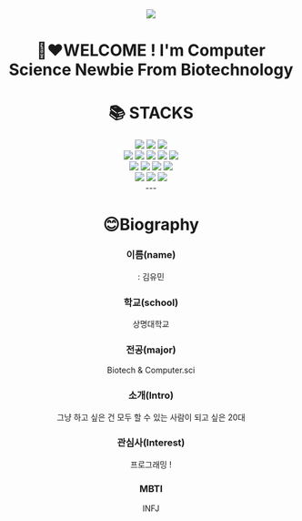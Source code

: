 <div align=center>
	<img src="https://capsule-render.vercel.app/api?type=waving&color=auto&height=200&section=header&text=%20Yumin!&fontSize=90" />	
</div>

<div align=center>
	<h1>👋❤WELCOME ! I'm Computer Science Newbie From Biotechnology</h1>
</div>
<div align=center>
<!--	<img width="100%" src="https://user-images.githubusercontent.com/62383521/224533107-b3efaa4d-3a1e-445a-a4a7-be576fa2a4df.png"/img>
</div>
<!-- <div>
[![YUMIN's GitHub stats](https://github-readme-stats.vercel.app/api?username=minyou2675)](https://github.com/anuraghazra/github-readme-stats)
[![YUMIN'S Top Langs](https://github-readme-stats.vercel.app/api/top-langs/?username=minyou2675&layout=compact)](https://github.com/anuraghazra/github-readme-stats)
### 백준Algorithm rank (2022.04~)
[![Solved.ac Profile](http://mazassumnida.wtf/api/v2/generate_badge?boj=kym2675)](https://solved.ac/kym2675/)
</div> -->

<div align=center><h1>📚 STACKS</h1></div>
<div align=center> 
  <img src="https://img.shields.io/badge/java-007396?style=for-the-badge&logo=java&logoColor=white"> 
  <img src="https://img.shields.io/badge/c++-00599C?style=for-the-badge&logo=c%2B%2B&logoColor=white">
  <img src="https://img.shields.io/badge/python-3776AB?style=for-the-badge&logo=python&logoColor=white"> 
  </br>
<img src="https://img.shields.io/badge/javascript-F7DF1E?style=for-the-badge&logo=javascript&logoColor=black">
<img src="https://img.shields.io/badge/mysql-4479A1?style=for-the-badge&logo=mysql&logoColor=white">
<img src="https://img.shields.io/badge/react-61DAFB?style=for-the-badge&logo=react&logoColor=black">
<img src="https://img.shields.io/badge/spring-6DB33F?style=for-the-badge&logo=spring&logoColor=white">
<img src="https://img.shields.io/badge/springboot-6DB33F?style=for-the-badge&logo=springboot&logoColor=white">
</br>
<img src="https://img.shields.io/badge/django-092E20?style=for-the-badge&logo=django&logoColor=white">
<img src="https://img.shields.io/badge/flask-000000?style=for-the-badge&logo=flask&logoColor=white">
<img src="https://img.shields.io/badge/bootstrap-7952B3?style=for-the-badge&logo=bootstrap&logoColor=white">
<img src="https://img.shields.io/badge/linux-FCC624?style=for-the-badge&logo=linux&logoColor=black">
</br>
<img src="https://img.shields.io/badge/amazonaws-232F3E?style=for-the-badge&logo=amazonaws&logoColor=white">
<img src="https://img.shields.io/badge/github-181717?style=for-the-badge&logo=github&logoColor=white">
<img src="https://img.shields.io/badge/git-F05032?style=for-the-badge&logo=git&logoColor=white">
</div>
---
<div align=center>
	<h1>😊Biography</h1>
	<div>
<h3>이름(name)</h3> : 김유민
</br><h3>학교(school)</h3>  상명대학교 
</br> <h3>전공(major)</h3> Biotech & Computer.sci 
</br> <h3>소개(Intro)</h3>  그냥 하고 싶은 건 모두 할 수 있는 사람이 되고 싶은 20대
</br> <h3>관심사(Interest)</h3>  프로그래밍 ! 
</br> <h3>MBTI</h3>  INFJ



<!--
**minyou2675/minyou2675** is a ✨ _special_ ✨ repository because its `README.md` (this file) appears on your GitHub profile.

Here are some ideas to get you started:

- 🔭 I’m currently working on ...
- 🌱 I’m currently learning ...
- 👯 I’m looking to collaborate on ...
- 🤔 I’m looking for help with ...
- 💬 Ask me about ...
- 📫 How to reach me: ...
- 😄 Pronouns: ...
- ⚡ Fun fact: ...
-->
